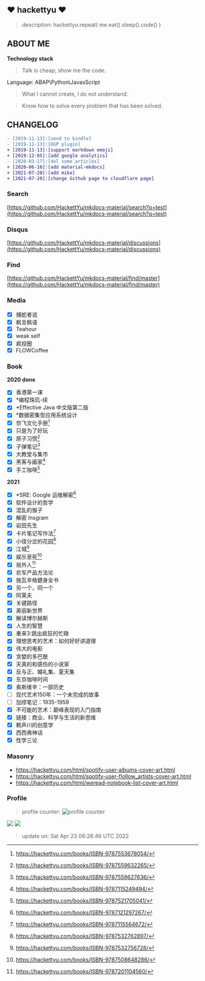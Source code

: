 ## :heart: hackettyu :heart:

> description: hackettyu.repeat( me.eat().sleep().code() )

## ABOUT ME

**Technology stack**

> Talk is cheap, show me the code.

Language: ABAP\Python\JavasScript

> What I cannot create, I do not understand.

> Know how to solve every problem that has been solved.

## CHANGELOG

``` diff
- [2019-11-13]:[send to kindle]
- [2019-11-13]:[OGP plugin]
+ [2019-11-13]:[support markdown emoji]
+ [2019-12-05]:[add google analytics]
- [2020-03-17]:[del some articles]
+ [2020-06-16]:[add material-mkdocs]
+ [2021-07-20]:[add mike]
+ [2021-07-20]:[change Github page to cloudflare page]
```

### Search

[https://github.com/HackettYu/mkdocs-material/search?q=test](https://github.com/HackettYu/mkdocs-material/search?q=test)

### Disqus

[https://github.com/HackettYu/mkdocs-material/discussions](https://github.com/HackettYu/mkdocs-material/discussions)

### Find

[https://github.com/HackettYu/mkdocs-material/find/master](https://github.com/HackettYu/mkdocs-material/find/master)

### Media

* [X] 捕蛇者说
* [X] 枫言枫语
* [X] Teahour
* [X] weak self
* [X] 疯投圈
* [X] FLOWCoffee

### Book

**2020 done**

- [x] 香港第一课                   
- [x] *编程珠玑-续
- [x] *Effective Java 中文版第二版 
- [x] *数据密集型应用系统设计  
- [x] 奈飞文化手册[^8]              
- [x] 只是为了好玩                 
- [x] 原子习惯[^10]               
- [X] 子弹笔记[^9]                
- [X] 大教堂与集市                 
- [X] 黑客与画家[^1]
- [X] 手工咖啡[^5]

**2021**
                
- [X] *SRE: Google 运维解密[^3]     
- [X] 软件设计的哲学
- [X] 混乱的猴子
- [X] 解密 Insgram
- [X] 岩田先生
- [X] 卡片笔记写作法[^2]
- [X] 小径分岔的花园[^7]
- [X] 江城[^6]
- [X] 娱乐至死[^4]
- [X] 局外人[^11]
- [X] 俞军产品方法论
- [X] 施瓦辛格健身全书
- [X] 另一个，同一个
- [X] 阿莱夫
- [X] 关键路径
- [X] 美丽新世界
- [X] 解读博尔赫斯
- [X] 人生的智慧
- [X] 重来3:跳出疯狂的忙碌
- [X] 理想思考的艺术：如何好好讲道理
- [X] 伟大的电影
- [X] 贪婪的多巴胺
- [X] 天真的和感伤的小说家
- [X] 反与正、婚礼集、夏天集
- [X] 东京咖啡时间
- [X] 奥斯维辛：一部历史
- [ ] 现代艺术150年：一个未完成的故事
- [ ] 加缪笔记：1935-1959
- [X] 不可能的艺术：巅峰表现的入门指南
- [X] 链接：商业、科学与生活的新思维
- [X] 赖声川的创意学
- [X] 西西弗神话
- [X] 性学三论

### Masonry

- <https://hackettyu.com/html/spotify-user-albums-cover-art.html>
- <https://hackettyu.com/html/spotify-user-flollow_artists-cover-art.html>
- <https://hackettyu.com/html/weread-notebook-list-cover-art.html>

### Profile 

> profile counter: ![profile counter](https://komarev.com/ghpvc/?username=hackettyu&color=grey)


[^1]: <https://hackettyu.com/books/ISBN-9787115249494/>
[^2]: <https://hackettyu.com/books/ISBN-9787115564672/>
[^3]: <https://hackettyu.com/books/ISBN-9787121297267/>
[^4]: <https://hackettyu.com/books/ISBN-9787508648286/>
[^5]: <https://hackettyu.com/books/ISBN-9787521705041/>
[^6]: <https://hackettyu.com/books/ISBN-9787532756728/>
[^7]: <https://hackettyu.com/books/ISBN-9787532762897/>
[^8]: <https://hackettyu.com/books/ISBN-9787553678054/>
[^9]: <https://hackettyu.com/books/ISBN-9787559627636/>
[^10]: <https://hackettyu.com/books/ISBN-9787559632265/>
[^11]: <https://hackettyu.com/books/ISBN-9787201104560/>

![](https://hy-picgo.oss-cn-shenzhen.aliyuncs.com/2022/02/04/371615235f3034ac8576bbada0ef64d5.jpg)
![](https://hy-picgo.oss-cn-shenzhen.aliyuncs.com/2022/02/04/9470be17cf29e1f278e9fb7ee5ed7d33.jpg)



> update on: Sat Apr 23 06:26:46 UTC 2022 

